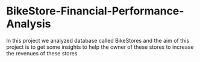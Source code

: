 # BikeStore-Financial-Performance-Analysis
In this project we analyzed database called BikeStores and the aim of this project is to get some insights to help the owner of these stores to increase the revenues of these stores
